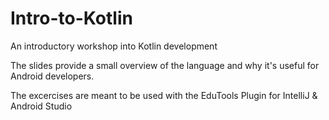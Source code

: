 # Intro-to-Kotlin
An introductory workshop into Kotlin development

The slides provide a small overview of the language and why it's useful for Android developers.

The excercises are meant to be used with the EduTools Plugin for IntelliJ & Android Studio

